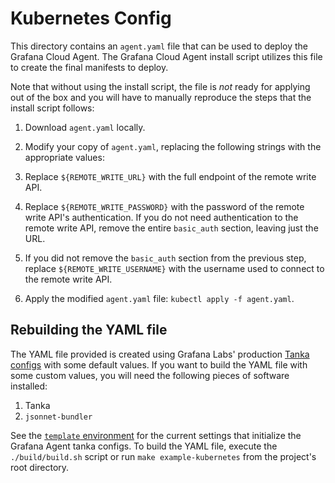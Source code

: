 # Kubernetes Config

This directory contains an `agent.yaml` file that can be used to deploy the
Grafana Cloud Agent. The Grafana Cloud Agent install script utilizes this
file to create the final manifests to deploy.

Note that without using the install script, the file is *not* ready for applying
out of the box and you will have to manually reproduce the steps that the
install script follows:

1. Download `agent.yaml` locally.

2. Modify your copy of `agent.yaml`, replacing the following strings with the
   appropriate values:

  1. Replace `${REMOTE_WRITE_URL}` with the full endpoint of the remote
     write API.

  2. Replace `${REMOTE_WRITE_PASSWORD}` with the password of the remote
     write API's authentication. If you do not need authentication to the
     remote write API, remove the entire `basic_auth` section, leaving just
     the URL.

  3. If you did not remove the `basic_auth` section from the previous step,
     replace `${REMOTE_WRITE_USERNAME}` with the username used to connect to
     the remote write API.

3. Apply the modified `agent.yaml` file: `kubectl apply -f agent.yaml`.

## Rebuilding the YAML file

The YAML file provided is created using Grafana Labs' production
[Tanka configs](../tanka/grafana-agent) with some default values. If you want to build the YAML file with some custom values, you will need the
following pieces of software installed:

1. Tanka
2. `jsonnet-bundler`

See the [`template` environment](./build/template) for the current settings
that initialize the Grafana Agent tanka configs. To build the YAML file,
execute the `./build/build.sh` script or run `make example-kubernetes` from the
project's root directory.
